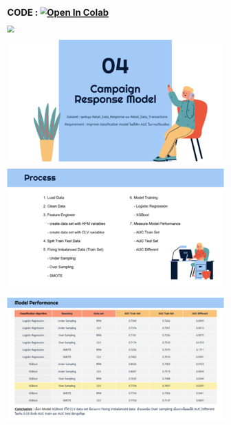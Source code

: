 ## CODE : [![Open In Colab](https://colab.research.google.com/assets/colab-badge.svg)](https://colab.research.google.com/drive/1hNw2lMc2txVbtADrV8T5YNRNaoEQHdYS?authuser=1#scrollTo=SnO2DICH-nb0)
![](images/github-small.PNG)

![This is an image](Images/04-1.PNG)

![This is an image](Images/04-2.PNG)

![This is an image](Images/04-3.PNG)


